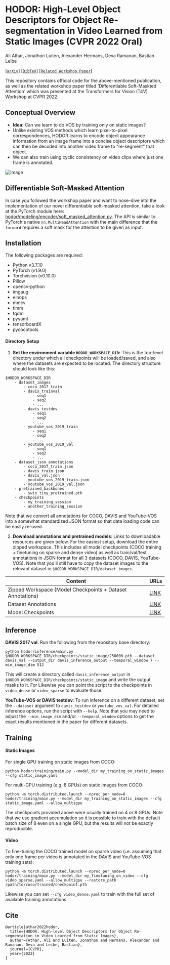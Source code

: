 # HODOR: High-Level Object Descriptors for Object Re-segmentation in Video Learned from Static Images (CVPR 2022 Oral)

Ali Athar, Jonathon Luiten, Alexander Hermans, Deva Ramanan, Bastian Leibe

\[[`arXiv`](https://arxiv.org/abs/2112.09131)\] \[[`BibTeX`](https://github.com/Ali2500/HODOR/blob/main/README.md#cite)\] \[[`Related Workshop Paper`](https://arxiv.org/pdf/2206.00182.pdf)\]

This repository contains official code for the above-mentioned publication, as well as the related workshop paper titled 'Differentiable Soft-Maskted Attention' which was presented at the Transformers for Vision (T4V) Workshop at CVPR 2022.

## Conceptual Overview

- **Idea:** Can we learn to do VOS by training only on static images?
- Unlike existing VOS methods which learn pixel-to-pixel correspondences, HODOR learns to encode object appearance information from an image frame into a concise object descriptors which can then be decoded into another video frame to "re-segment" that object.
- We can also train using cyclic consistency on video clips where just one frame is annotated.

![image](https://user-images.githubusercontent.com/14821941/173097679-184e4951-c0f6-4d7e-be1e-18441ff78d73.png)

## Differentiable Soft-Masked Attention

In case you followed the workshop paper and want to nose-dive into the implementation of our novel differentiable soft-masked attention, take a look at the PyTorch module here: [hodor/modeling/encoder/soft_masked_attention.py](https://github.com/Ali2500/HODOR/blob/443903b07fbed6dac57668c2c63a58417f82003a/hodor/modelling/encoder/soft_masked_attention.py). The API is similar to PyTorch's native `nn.MultiHeadAttention` with the main difference that the `forward` requires a soft mask for the attention to be given as input.

## Installation

The following packages are required:

- Python v3.7.10
- PyTorch (v1.9.0)
- Torchvision (v0.10.0)
- Pillow
- opencv-python
- imgaug
- einops
- mmcv
- timm
- tqdm
- pyyaml
- tensorboardX
- pycocotools

#### Directory Setup

1. **Set the environment variable `HODOR_WORKSPACE_DIR`:** This is the top-level directory under which all checkpoints will be loaded/saved, and also where the datasets are expected to be located. The directory structure should look like this:

```
$HODOR_WORKSPACE_DIR
    - dataset_images
        - coco_2017_train
        - davis_trainval
            - seq1
            - seq2
            - ...
        - davis_testdev
            - seq1
            - seq2
            - ...
        - youtube_vos_2019_train
            - seq1
            - seq2
            - ...
        - youtube_vos_2019_val
            - seq1
            - seq2
            - ...
    - dataset_json_annotations
        - coco_2017_train.json
        - davis_train.json
        - davis_val.json
        - youtube_vos_2019_train.json
        - youtube_vos_2019_val.json
    - pretrained_backbones
        - swin_tiny_pretrained.pth
    - checkpoints
        - my_training_session
        - another_training_session
```

Note that we convert all annotations for COCO, DAVIS and YouTube-VOS into a somewhat standardized JSON format so that data loading code can be easily re-used.

2. **Download annotations and pretrained models**: Links to downloadable resources are given below. For the easiest setup, download the entire zipped workspace. This includes all model checkpoints (COCO training + finetuning on sparse and dense video) as well as train/val/test annotations in JSON format for all 3 datasets (COCO, DAVIS, YouTube-VOS). Note that you'll still have to copy the dataset images to the relevant dataset in `$HODOR_WORKSPACE_DIR/dataset_images`.

| Content                                                    | URLs                                                                                |
|------------------------------------------------------------|-------------------------------------------------------------------------------------|
| Zipped Workspace (Model Checkpoints + Dataset Annotations) | [LINK](https://omnomnom.vision.rwth-aachen.de/data/HODOR/everything_zipped.zip)     |
| Dataset Annotations                                        | [LINK](https://omnomnom.vision.rwth-aachen.de/data/HODOR/dataset_json_annotations/) |
| Model Checkpoints                                          | [LINK](https://omnomnom.vision.rwth-aachen.de/data/HODOR/checkpoints/)              |


## Inference

**DAVIS 2017 val**: Run the following from the repository base directory:

```
python hodor/inference/main.py $HODOR_WORKSPACE_DIR/checkpoints/static_image/250000.pth --dataset davis_val --output_dir davis_inference_output --temporal_window 7 --min_image_dim 512
```

This will create a directory called `davis_inference_output` in `$HODOR_WORKSPACE_DIR/checkpoints/static_image` and write the output masks to it. For Likewise you can point the script to the checkpoints in `video_dense` or `video_sparse` to evaluate those. 

**YouTube-VOS or DAVIS testdev**: To run inference on a different dataset, set the `--dataset` argument to `davis_testdev` or `youtube_vos_val`. For detailed inference options, run the script with `--help`. Note that you may need to adjust the `--min_image_dim` and/or `--temporal_window` options to get the exact results mentioned in the paper for different datasets.

## Training

#### Static Images

For single GPU training on static images from COCO:

```
python hodor/training/main.py --model_dir my_training_on_static_images --cfg static_image.yaml
```

For multi-GPU training (e.g. 8 GPUs) on static images from COCO:

```
python -m torch.distributed.launch --nproc_per_node=8 hodor/training/main.py --model_dir my_training_on_static_images --cfg static_image.yaml --allow_multigpu
```

The checkpoints provided above were usually trained on 4 or 8 GPUs. Note that we use gradient accumulation so it is possible to train with the default batch size of 8 even on a single GPU, but the results will not be exactly reproducible.

#### Video

To fine-tuning the COCO trained model on sparse video (i.e. assuming that only one frame per video is annotated in the DAVIS and YouTube-VOS training sets):

```
python -m torch.distributed.launch --nproc_per_node=8 hodor/training/main.py --model_dir my_finetuning_on_video --cfg video_sparse.yaml --allow_multigpu --restore_path /path/to/coco/trained/checkpoint.pth
```

Likewise you can set `--cfg video_dense.yaml` to train with the full set of available training annotations.

## Cite

```
@article{athar2022hodor,
  title={HODOR: High-level Object Descriptors for Object Re-segmentation in Video Learned from Static Images},
  author={Athar, Ali and Luiten, Jonathon and Hermans, Alexander and Ramanan, Deva and Leibe, Bastian},
  journal={CVPR},
  year={2022}
}
```
